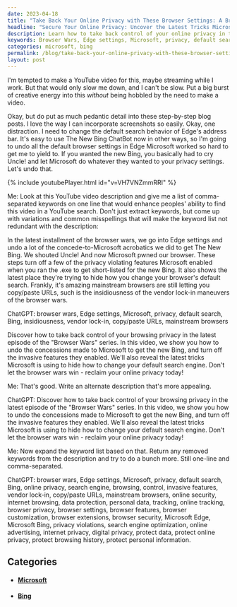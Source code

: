 ```yaml
---
date: 2023-04-18
title: "Take Back Your Online Privacy with These Browser Settings: A Browser Wars Series"
headline: "Secure Your Online Privacy: Uncover the Latest Tricks Microsoft is Using to Hide How to Change Your Default Search Engine"
description: Learn how to take back control of your online privacy in this episode of the 'Browser Wars' series. I'll show you how to undo the concessions made to Microsoft for the new Bing and turn off their invasive features. Plus, discover the latest tricks Microsoft is using to hide how to change your default search engine. Click through to learn more about browser wars, Edge settings, Microsoft, privacy, default search, Bing, and more.
keywords: Browser Wars, Edge settings, Microsoft, privacy, default search, Bing, online privacy, search engine
categories: microsoft, bing
permalink: /blog/take-back-your-online-privacy-with-these-browser-settings-a-browser-wars-series/
layout: post
---
```



I'm tempted to make a YouTube video for this, maybe streaming while I work. But
that would only slow me down, and I can't be slow. Put a big burst of creative
energy into this *without* being hobbled by the need to make a video.

Okay, but do put as much pedantic detail into these step-by-step blog posts. I
love the way I can incorporate screenshots so easily. Okay, one distraction. I
need to change the default search behavior of Edge's address bar. It's easy to
use The New Bing ChatBot now in other ways, so I'm going to undo all the
default browser settings in Edge Microsoft worked so hard to get me to yield
to. If you wanted the new Bing, you basically had to cry Uncle! and let
Microsoft do whatever they wanted to your privacy settings. Let's undo that.

{% include youtubePlayer.html id="v=VH7VNZmmRRI" %}

Me: Look at this YouTube video description and give me a list of comma-separated
keywords on one line that would enhance peoples' ability to find this video in
a YouTube search. Don't just extract keywords, but come up with variations and
common misspellings that will make the keyword list not redundant with the
description:

In the latest installment of the browser wars, we go into Edge settings and
undo a lot of the concede-to-Microsoft acrobatics we did to get The New Bing.
We shouted Uncle! And now Microsoft pwned our browser. These steps turn off a
few of the privacy violating features Microsoft enabled when you ran the .exe
to get short-listed for the new Bing. It also shows the latest place they're
trying to hide how you change your browser's default search. Frankly, it's
amazing mainstream browsers are still letting you copy/paste URLs, such is the
insidiousness of the vendor lock-in maneuvers of the browser wars.

ChatGPT: browser wars, Edge settings, Microsoft, privacy, default search, Bing,
insidiousness, vendor lock-in, copy/paste URLs, mainstream browsers

Discover how to take back control of your browsing privacy in the latest
episode of the "Browser Wars" series. In this video, we show you how to undo
the concessions made to Microsoft to get the new Bing, and turn off the
invasive features they enabled. We'll also reveal the latest tricks Microsoft
is using to hide how to change your default search engine. Don't let the
browser wars win - reclaim your online privacy today!

Me: That's good. Write an alternate description that's more appealing.

ChatGPT: Discover how to take back control of your browsing privacy in the
latest episode of the "Browser Wars" series. In this video, we show you how to
undo the concessions made to Microsoft to get the new Bing, and turn off the
invasive features they enabled. We'll also reveal the latest tricks Microsoft
is using to hide how to change your default search engine. Don't let the
browser wars win - reclaim your online privacy today!

Me: Now expand the keyword list based on that. Return any removed keywords from
the description and try to do a bunch more. Still one-line and comma-separated.

ChatGPT: browser wars, Edge settings, Microsoft, privacy, default search, Bing,
online privacy, search engine, browsing, control, invasive features, vendor
lock-in, copy/paste URLs, mainstream browsers, online security, internet
browsing, data protection, personal data, tracking, online tracking, browser
privacy, browser settings, browser features, browser customization, browser
extensions, browser security, Microsoft Edge, Microsoft Bing, privacy
violations, search engine optimization, online advertising, internet privacy,
digital privacy, protect data, protect online privacy, protect browsing
history, protect personal information.



## Categories

<ul>
<li><h4><a href='/microsoft/'>Microsoft</a></h4></li>
<li><h4><a href='/bing/'>Bing</a></h4></li></ul>